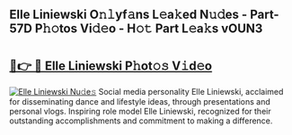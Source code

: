 ## Elle Liniewski O𝚗𝚕yf𝚊ns L𝚎a𝚔ed N𝚞𝚍es - Part-57D P𝚑𝚘tos Vi𝚍𝚎o - H𝚘𝚝 Part L𝚎a𝚔s vOUN3

# <h2><a href="http://kf4fr4f.oniu.top/?m=Elle+Liniewski">🔗👉 🔴 Elle Liniewski P𝚑ot𝚘𝚜 V𝚒d𝚎o</a></h2>

[![Elle Liniewski Nu𝚍e𝚜](https://i.imgur.com/0qMVB7G.gif)](http://kf4fr4f.oniu.top/?m=Elle+Liniewski)
Social media personality Elle Liniewski, acclaimed for disseminating dance and lifestyle ideas, through presentations and personal vlogs. Inspiring role model Elle Liniewski, recognized for their outstanding accomplishments and commitment to making a difference.  
